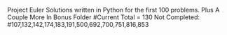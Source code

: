 Project Euler
 Solutions written in Python for the first 100
 problems. 
 Plus A Couple More In Bonus Folder
#Current Total = 130
Not Completed:
#107,132,142,174,183,191,500,692,700,751,816,853